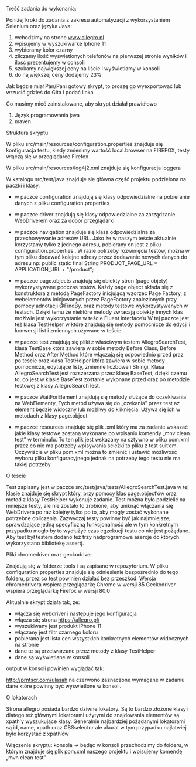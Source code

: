 Treść zadania do wykonania:

Poniżej kroki do zadania z zakresu automatyzacji z wykorzystaniem Selenium oraz języka Java:
 
1.	wchodzimy na strone www.allegro.pl
2.	wpisujemy w wyszukiwarke Iphone 11
3.	wybieramy kolor czarny
4.	zliczamy ilość wyświetlonych telefonów na pierwszej stronie wyników i ilość prezentujemy w consoli
5.	szukamy największej ceny na liście i wyświetlamy w konsoli
6.	do największej ceny dodajemy 23% 

Jak będzie miał Pan/Pani gotowy skrypt, to proszę go wyexportować lub wrzucić gdzieś do Gita i podać linka



Co musimy mieć zainstalowane, aby skrypt działał prawidłowo

1.	Język programowania java
2.	maven



Struktura skryptu

W pliku src/main/resources/configuration.properties znajduje się konfiguracja testu, kiedy zmienimy wartość local.browser na FIREFOX, testy włączą się w przeglądarce Firefox

W pliku src/main/resources/log4j2.xml znajduje się konfiguracja loggera

W katalogu src/test/java znajduje się główna część projektu podzielona na paczki i klasy.
- w paczce configuration znajdują się klasy odpowiedzialne na pobieranie danych z pliku configuration.properties
- w paczce driver znajdują się klasy odpowiedzialne za zarządzanie WebDriverem oraz za dobór przeglądarki 
- w paczce navigation znajduje się klasa odpowiedzialna za przechowywanie adresów URL. Jako że w naszym teście aktualnie korzystamy tylko z jednego adresu, pobierany on jest z pliku configuration.properties . W razie potrzeby rozwinięcia testów, można w tym pliku dodawać kolejne adresy przez dodawanie nowych danych do adresu np: 
public static final String PRODUCT_PAGE_URL = APPLICATION_URL + "/product";

- w paczce page.objects znajdują się obiekty stron (page objety) wykorzystywane podczas testów. Każdy page object składa się z konstruktora z metodą PageFactory inicjującą wzorzec Page Factory, z webelementów inicjowanych przez PageFactory znalezionych przy pomocy adnotacji @FindBy, oraz metody testowe wykorzystywanych w testach. Dzięki temu że niektóre metody zwracają obiekty innych klas możlwie jest wykorzystanie w teście Fluent interface’u
W tej paczce jest też klasa TestHelper w które znajdują się metody pomocnicze do edycji i konwersji list i zmiennych używane w teście.
- w paczce test znajdują się pliki z właściwym testem AllegroSearchTest, klasa TestBase która zawiera w sobie metody Before Class, Before Method oraz After Method które włączają się odpowiednio przed praz po teście oraz klasa TestHelper która zawiera w sobie metody pomocnicze, edytujące listy, zmienne liczbowe i Stringi. Klasa AllegroSearchTest jest rozszerzana przez klasę BaseTest, dzięki czemu to, co jest w klasie BaseTest zostanie wykonane przed oraz po metodzie testowej z klasy AllegroSearchTest.
- w paczce WaitForElement znajdują się metody służące do oczekiwania na WebElementy, Tych metod używa się do „czekania” przez test aż element będzie widoczny lub możliwy do kliknięcia. Używa się ich w metodach z klasy page.object
- w paczce resources znajduje się plik .xml który ma za zadanie wskazać jakie klasy testowe zostaną wykonane po wpisaniu komendy „mnv clean test” w terminalu. To ten plik jest wskazany na sztywno w pliku pom.xml przez co nie ma potrzeby wpisywania ścieżki to pliku z test suit’em. Oczywiście w pliku pom.xml można to zmienić i ustawić możliwość wyboru pliku konfiguracyjnego jednak na potrzeby tego testu nie ma takiej potrzeby



O teście

Test zapisany jest w paczce src/test/java/tests/AllegroSearchTest.java w tej klasie znajduje się skrypt który, przy pomocy klas page.object’ów oraz metod z klasy TestHelper wykonuje zadanie.
Test można było podzielić na mniejsze testy, ale nie zostało to zrobione, aby uniknąć włączania się WebDrivera po raz kolejny tylko po to, aby mogły zostać wykonane potrzebne obliczenia. Zazwyczaj testy powinny być jak najmniejsze, sprawdzające jedną specyficzną funkcjonalność ale w tym konkretnym przypadku mogło by to wydłużyć czas egzekucji testu co nie jest pożądane. Aby test był testem dodano też trzy nadprogramowe asercje do których wykorzystano bibliotekę assertj.


Pliki chromedriver oraz geckodriver

Znajdują się w folderze tools i są zapisane w repozytorium. W pliku configuration.properties znajduje się odniesienie bezpośrednio do tego folderu, przez co test powinien działać bez przeszkód. Wersja chromedrivera wspiera przeglądarkę Chrome w wersji 85
Geckodriver wspiera przeglądarkę Firefox w wersji 80.0


Aktualnie skrypt działa tak, że:

- włącza się webdriver i następuje jego konfiguracja
- włącza się strona https://allegro.pl/
- wyszukiwany jest produkt iPhone 11
- włączany jest filtr czarnego koloru
- pobierana jest lista cen wszystkich konkretnych elementów widocznych na stronie
- dane te są przetwarzane przez metody z klasy TestHelper
- dane są wyświetlane w konsoli 

output w konsoli powinien wyglądać tak:

http://prntscr.com/ulasah 
na czerwono zaznaczone wymagane w zadaniu dane które powinny być wyświetlone w konsoli.



O lokatorach

Strona allegro posiada bardzo dziwne lokatory. Są to bardzo złożone klasy i dlatego też głównymi lokatorami użytymi do znajdowania elementów są xpath’y wyszukujące klasy. Generalnie najbardziej pożądanymi lokatorami są id, name, xpath oraz CSSselector ale akurat w tym przypadku najłatwiej było korzystać z xpath’ów



Włączenie skryptu:
konsola -> będąc w konsoli przechodzimy do folderu, w którym znajduje się plik pom.xml naszego projektu i wpisujemy komendę „mvn clean test”
